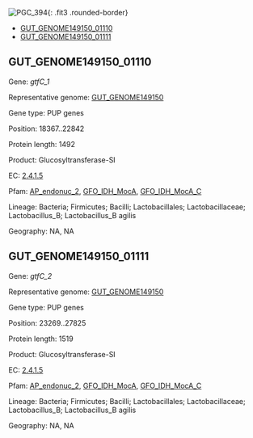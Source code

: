 ![PGC_394](../static/images/Clusters_figure/PGC_394.jpg){: .fit3 .rounded-border}

<ul id="myTab" class="nav nav-tabs">
  <li class="active">
        <a href="#tab1" data-toggle="tab">GUT_GENOME149150_01110</a>
  </li>
<li><a href="#tab2" data-toggle="tab">GUT_GENOME149150_01111</a></li>
</ul>

<div id="myTabContent" class="tab-content">
  <div class="tab-pane fade in active" id="tab1">

<h2 id="GUT_GENOME149150_01110">GUT_GENOME149150_01110</h2>
<p>Gene: <em>gtfC_1</em>
<p>Representative genome: <a href="https://www.ebi.ac.uk/metagenomics/genomes/MGYG-HGUT-02390">GUT_GENOME149150</a></p>
<p>Gene type: PUP genes</p>
<p>Position: 18367..22842</p>
<p>Protein length: 1492</p>
<p>Product: Glucosyltransferase-SI</p>
<p>EC: <a href="https://www.brenda-enzymes.org/enzyme.php?ecno=2.4.1.5">2.4.1.5</a></p>
<p>Pfam: <a href="http://pfam.xfam.org/family/AP_endonuc_2">AP_endonuc_2</a>, <a href="http://pfam.xfam.org/family/GFO_IDH_MocA">GFO_IDH_MocA</a>, <a href="http://pfam.xfam.org/family/GFO_IDH_MocA_C">GFO_IDH_MocA_C</a></p>
<p>Lineage: Bacteria; Firmicutes; Bacilli; Lactobacillales; Lactobacillaceae; Lactobacillus_B; Lactobacillus_B agilis</p>
<p>Geography: NA, NA</p>
  </div>

  <div class="tab-pane fade" id="tab2">

<h2 id="GUT_GENOME149150_01111">GUT_GENOME149150_01111</h2>
<p>Gene: <em>gtfC_2</em></p>
<p>Representative genome: <a href="https://www.ebi.ac.uk/metagenomics/genomes/MGYG-HGUT-02390">GUT_GENOME149150</a></p>
<p>Gene type: PUP genes</p>
<p>Position: 23269..27825</p>
<p>Protein length: 1519</p>
<p>Product: Glucosyltransferase-SI</p>
<p>EC: <a href="https://www.brenda-enzymes.org/enzyme.php?ecno=2.4.1.5">2.4.1.5</a></p>
<p>Pfam: <a href="http://pfam.xfam.org/family/AP_endonuc_2">AP_endonuc_2</a>, <a href="http://pfam.xfam.org/family/GFO_IDH_MocA">GFO_IDH_MocA</a>, <a href="http://pfam.xfam.org/family/GFO_IDH_MocA_C">GFO_IDH_MocA_C</a></p>
<p>Lineage: Bacteria; Firmicutes; Bacilli; Lactobacillales; Lactobacillaceae; Lactobacillus_B; Lactobacillus_B agilis</p>
<p>Geography: NA, NA</p>

  </div>
</div>

